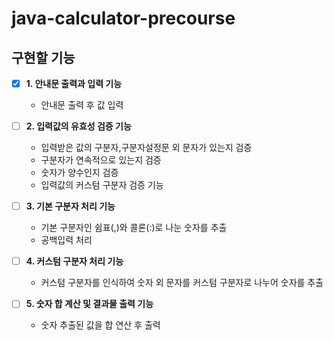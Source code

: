 # java-calculator-precourse

## 구현할 기능

- [x] **1. 안내문 출력과 입력 기능**
    - 안내문 출력 후 값 입력

- [ ] **2. 입력값의 유효성 검증 기능**
    - 입력받은 값의 구분자,구분자설정문 외 문자가 있는지 검증
    - 구분자가 연속적으로 있는지 검증
    - 숫자가 양수인지 검증
    - 입력값의 커스텀 구분자 검증 기능

- [ ] **3. 기본 구분자 처리 기능**
    - 기본 구분자인 쉼표(,)와 콜론(:)로 나눈 숫자를 추출
    - 공백입력 처리

- [ ] **4. 커스텀 구분자 처리 기능**
    - 커스텀 구분자를 인식하여 숫자 외 문자를 커스텀 구분자로 나누어 숫자를 추출

- [ ] **5. 숫자 합 계산 및 결과물 출력 기능**
    - 숫자 추출된 값을 합 연산 후 출력
